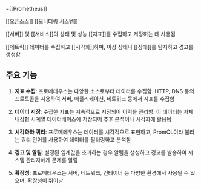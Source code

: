 =[[Prometheus]]

[[오픈소스]] [[모니터링 시스템]]

[[서버]] 및 [[서비스]]의 상태 및 성능 [[지표]]를 수집하고 저장하는 데 사용됨

[[메트릭]] 데이터를 수집하고 [[시각화]]하며, 이상 상태나 [[장애]]를 탐지하고 경고를 생성함

## 주요 기능

1. **지표 수집**: 프로메테우스는 다양한 소스로부터 데이터를 수집함. HTTP, DNS 등의 프로토콜을 사용하여 서버, 애플리케이션, 네트워크 등에서 지표를 수집함
    
2. **데이터 저장**: 수집한 지표는 지속적으로 저장되어 이력을 관리함. 이 데이터는 자체 내장형 시계열 데이터베이스에 저장되어 추후 분석이나 시각화에 활용됨
    
3. **시각화와 쿼리**: 프로메테우스는 데이터를 시각적으로 표현하고, PromQL이라 불리는 쿼리 언어를 사용하여 데이터를 필터링하고 분석함
    
4. **경고 및 알림**: 설정된 임계값을 초과하는 경우 알림을 생성하고 경고를 발송하여 시스템 관리자에게 문제를 알림
    
5. **확장성**: 프로메테우스는 서버, 네트워크, 컨테이너 등 다양한 환경에서 사용될 수 있으며, 확장성이 뛰어남






